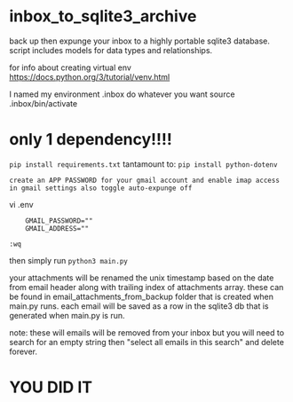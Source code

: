 # inbox_to_sqlite3_archive
back up then expunge your inbox to a highly portable sqlite3 database. script includes models for data types and relationships.


for info about creating virtual env <br/>
https://docs.python.org/3/tutorial/venv.html

I named my environment .inbox do whatever you want
source .inbox/bin/activate

# only 1 dependency!!!!
```pip install requirements.txt```
tantamount to:
```pip install python-dotenv```

	create an APP PASSWORD for your gmail account and enable imap access in gmail settings also toggle auto-expunge off
vi .env
```
    GMAIL_PASSWORD=""
    GMAIL_ADDRESS=""
```
```:wq```

then simply run ```python3 main.py```

your attachments will be renamed the unix timestamp based on the date from email header along with trailing index of attachments array. these can be found in email_attachments_from_backup folder that is created when main.py runs. each email will be saved as a row in the sqlite3 db that is generated when main.py is run. 

note: these will emails will be removed from your inbox but you will need to search for an empty string then "select all emails in this search" and delete forever. 

# YOU DID IT 
